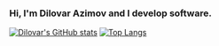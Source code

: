 ### Hi, I'm Dilovar Azimov and I develop software.
[![Dilovar's GitHub stats](https://github-readme-stats-d8fi-1qoz9deai-dilovar91s-projects.vercel.app/api?show_icons=true&count_private=true&include_all_commits=true&username=dilovar-91)](https://github.com/dilovar-91/github-readme-stats)
[![Top Langs](https://github-readme-stats.vercel.app/api/top-langs/?username=dilovar-91&layout=donut)](https://github.com/dilovar-91/github-readme-stats)
